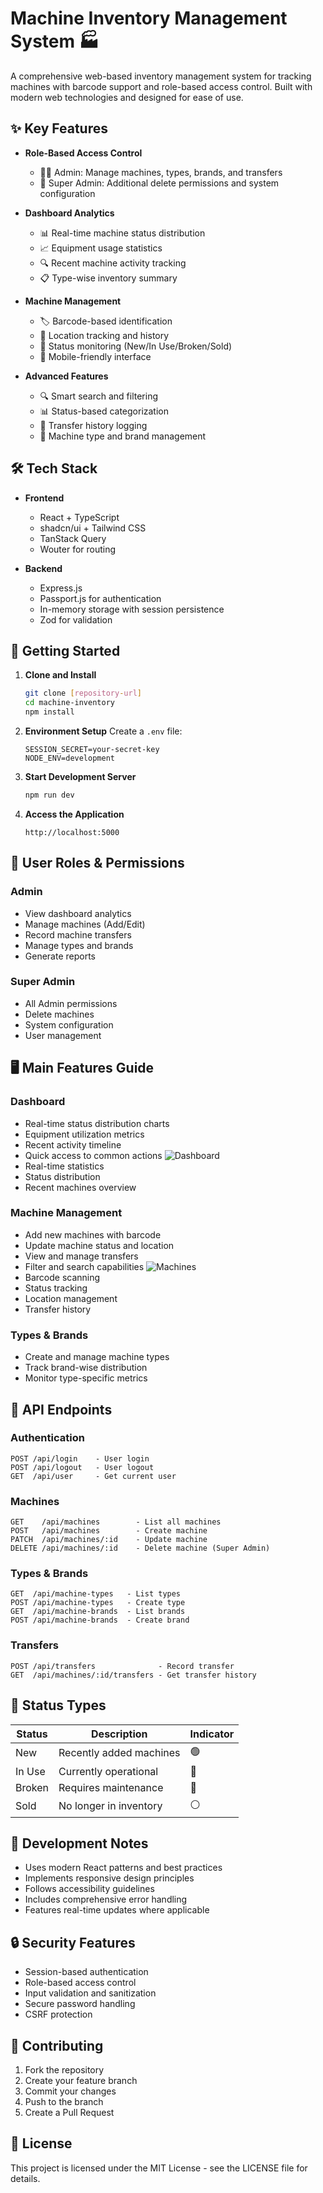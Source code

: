 # Machine Inventory Management System 🏭

A comprehensive web-based inventory management system for tracking machines with barcode support and role-based access control. Built with modern web technologies and designed for ease of use.

## ✨ Key Features

- **Role-Based Access Control**
  - 👨‍💼 Admin: Manage machines, types, brands, and transfers
  - 👑 Super Admin: Additional delete permissions and system configuration

- **Dashboard Analytics**
  - 📊 Real-time machine status distribution
  - 📈 Equipment usage statistics
  - 🔍 Recent machine activity tracking
  - 📋 Type-wise inventory summary

- **Machine Management**
  - 🏷️ Barcode-based identification
  - 📍 Location tracking and history
  - 🔄 Status monitoring (New/In Use/Broken/Sold)
  - 📱 Mobile-friendly interface

- **Advanced Features**
  - 🔍 Smart search and filtering
  - 📊 Status-based categorization
  - 🔄 Transfer history logging
  - 📝 Machine type and brand management

## 🛠️ Tech Stack

- **Frontend**
  - React + TypeScript
  - shadcn/ui + Tailwind CSS
  - TanStack Query
  - Wouter for routing

- **Backend**
  - Express.js
  - Passport.js for authentication
  - In-memory storage with session persistence
  - Zod for validation

## 🚀 Getting Started

1. **Clone and Install**
   ```bash
   git clone [repository-url]
   cd machine-inventory
   npm install
   ```

2. **Environment Setup**
   Create a `.env` file:
   ```env
   SESSION_SECRET=your-secret-key
   NODE_ENV=development
   ```

3. **Start Development Server**
   ```bash
   npm run dev
   ```

4. **Access the Application**
   ```
   http://localhost:5000
   ```

## 👥 User Roles & Permissions

### Admin
- View dashboard analytics
- Manage machines (Add/Edit)
- Record machine transfers
- Manage types and brands
- Generate reports

### Super Admin
- All Admin permissions
- Delete machines
- System configuration
- User management

## 🖥️ Main Features Guide

### Dashboard
- Real-time status distribution charts
- Equipment utilization metrics
- Recent activity timeline
- Quick access to common actions
![Dashboard](docs/dashboard.png)
- Real-time statistics
- Status distribution
- Recent machines overview


### Machine Management
- Add new machines with barcode
- Update machine status and location
- View and manage transfers
- Filter and search capabilities
![Machines](docs/machines.png)
- Barcode scanning
- Status tracking
- Location management
- Transfer history

### Types & Brands
- Create and manage machine types
- Track brand-wise distribution
- Monitor type-specific metrics

## 🔗 API Endpoints

### Authentication
```
POST /api/login    - User login
POST /api/logout   - User logout
GET  /api/user     - Get current user
```

### Machines
```
GET    /api/machines        - List all machines
POST   /api/machines        - Create machine
PATCH  /api/machines/:id    - Update machine
DELETE /api/machines/:id    - Delete machine (Super Admin)
```

### Types & Brands
```
GET  /api/machine-types   - List types
POST /api/machine-types   - Create type
GET  /api/machine-brands  - List brands
POST /api/machine-brands  - Create brand
```

### Transfers
```
POST /api/transfers              - Record transfer
GET  /api/machines/:id/transfers - Get transfer history
```

## 🌟 Status Types

| Status  | Description                    | Indicator |
|---------|--------------------------------|-----------|
| New     | Recently added machines        | 🟢        |
| In Use  | Currently operational          | 🔵        |
| Broken  | Requires maintenance           | 🔴        |
| Sold    | No longer in inventory         | ⚪        |

## 📝 Development Notes

- Uses modern React patterns and best practices
- Implements responsive design principles
- Follows accessibility guidelines
- Includes comprehensive error handling
- Features real-time updates where applicable

## 🔒 Security Features

- Session-based authentication
- Role-based access control
- Input validation and sanitization
- Secure password handling
- CSRF protection

## 🤝 Contributing

1. Fork the repository
2. Create your feature branch
3. Commit your changes
4. Push to the branch
5. Create a Pull Request

## 📄 License

This project is licensed under the MIT License - see the LICENSE file for details.